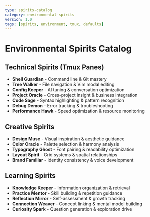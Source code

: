 ```yaml
---
type: spirits-catalog
category: environmental-spirits
version: 1.0
tags: [spirits, environment, tmux, defaults]
---
```


# Environmental Spirits Catalog

## Technical Spirits (Tmux Panes)
- **Shell Guardian** - Command line & Git mastery
- **Tree Walker** - File navigation & Vim modal editing
- **Config Keeper** - AI tuning & conversation optimization
- **Project Oracle** - Cross-project insight & business integration
- **Code Sage** - Syntax highlighting & pattern recognition
- **Debug Demon** - Error tracking & troubleshooting
- **Performance Hawk** - Speed optimization & resource monitoring

## Creative Spirits
- **Design Muse** - Visual inspiration & aesthetic guidance
- **Color Oracle** - Palette selection & harmony analysis
- **Typography Ghost** - Font pairing & readability optimization
- **Layout Spirit** - Grid systems & spatial relationships
- **Brand Familiar** - Identity consistency & voice development

## Learning Spirits
- **Knowledge Keeper** - Information organization & retrieval
- **Practice Mentor** - Skill building & repetition guidance
- **Reflection Mirror** - Self-assessment & growth tracking
- **Connection Weaver** - Concept linking & mental model building
- **Curiosity Spark** - Question generation & exploration drive
